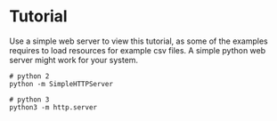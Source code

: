 Tutorial
========

Use a simple web server to view this tutorial, as some of the examples requires to load resources for example csv files. A simple python web server might work for your system.

    # python 2
    python -m SimpleHTTPServer

    # python 3
    python3 -m http.server
